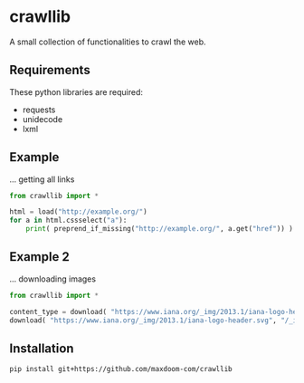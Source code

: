 # crawllib

A small collection of functionalities to crawl the web.


## Requirements

These python libraries are required:

- requests
- unidecode
- lxml


## Example

... getting all links

```py
from crawllib import *

html = load("http://example.org/")
for a in html.cssselect("a"):
    print( preprend_if_missing("http://example.org/", a.get("href")) )
```

## Example 2

... downloading images

```py
from crawllib import *

content_type = download( "https://www.iana.org/_img/2013.1/iana-logo-header.svg", slugify("i a n a")+".svg" )
download( "https://www.iana.org/_img/2013.1/iana-logo-header.svg", "/_img/2013.1/iana-logo-header.svg", overwrite=True, mkdir=True )
```


Installation
------------

```sh
pip install git+https://github.com/maxdoom-com/crawllib
```
